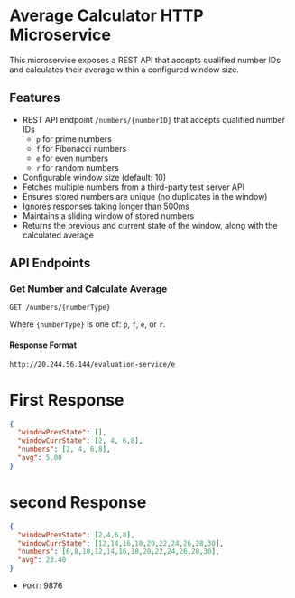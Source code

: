 # Average Calculator HTTP Microservice

This microservice exposes a REST API that accepts qualified number IDs and calculates their average within a configured window size.

## Features

- REST API endpoint `/numbers/{numberID}` that accepts qualified number IDs
  - `p` for prime numbers
  - `f` for Fibonacci numbers
  - `e` for even numbers
  - `r` for random numbers
- Configurable window size (default: 10)
- Fetches multiple numbers from a third-party test server API
- Ensures stored numbers are unique (no duplicates in the window)
- Ignores responses taking longer than 500ms
- Maintains a sliding window of stored numbers
- Returns the previous and current state of the window, along with the calculated average

## API Endpoints

### Get Number and Calculate Average

```
GET /numbers/{numberType}
```

Where `{numberType}` is one of: `p`, `f`, `e`, or `r`.

#### Response Format
```
http://20.244.56.144/evaluation-service/e
```

# First Response
```json
{
  "windowPrevState": [],
  "windowCurrState": [2, 4, 6,8],
  "numbers": [2, 4, 6,8],
  "avg": 5.00
}
```

# second Response
```json
{
  "windowPrevState": [2,4,6,8],
  "windowCurrState": [12,14,16,18,20,22,24,26,28,30],
  "numbers": [6,8,10,12,14,16,18,20,22,24,26,28,30],
  "avg": 23.40
}
```

- `PORT`:  9876